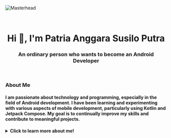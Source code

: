 ![Masterhead](assets/fish-3.gif)

<br>

<h1 align="center">Hi 👋, I'm Patria Anggara Susilo Putra</h1>
<h3 align="center">An ordinary person who wants to become an Android Developer</h3>

<br>

<h3>About Me</h3>
<h4>
  I am passionate about technology and programming, especially in the field of Android development. I have been learning and experimenting with various aspects of mobile development, particularly using Kotlin and Jetpack Compose. My goal is to continually improve my skills and contribute to meaningful projects.
<h4>

<details>
  <summary>
    Click to learn more about me!
  </summary>

  - 🌱 I’m currently learning Android development techniques.
  - 💬 Ask me about Kotlin, Android, or anything tech-related!
  - 📫 How to reach me: [susiloangga17@gmail.com](susiloangga17@gmail.com)
</details>
